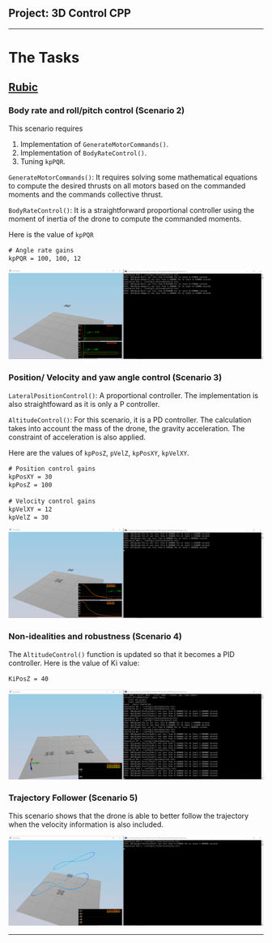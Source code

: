 ## Project: 3D Control CPP

---
# The Tasks

## [Rubic](https://review.udacity.com/#!/rubrics/1643/view) 
### Body rate and roll/pitch control (Scenario 2)

This scenario requires 
1. Implementation of `GenerateMotorCommands()`.
2. Implementation of `BodyRateControl()`.
3. Tuning `kpPQR`.

`GenerateMotorCommands()`: It requires solving some mathematical equations to compute the desired thrusts on all motors based on the commanded moments and the commands collective thrust.

`BodyRateControl()`: It is a straightforward proportional controller using the moment of inertia of the drone to compute the commanded moments. 

Here is the value of `kpPQR`
```
# Angle rate gains
kpPQR = 100, 100, 12
```

![Scenario 2](./animations/task_scenario2.gif)

### Position/ Velocity and yaw angle control (Scenario 3)

`LateralPositionControl()`: A proportional controller. The implementation is also straightfoward as it is only a P controller.

`AltitudeControl()`: For this scenario, it is a PD controller. The calculation takes into account the mass of the drone, the gravity acceleration. The constraint of acceleration is also applied. 

Here are the values of `kpPosZ`, `pVelZ`, `kpPosXY`, `kpVelXY`.
```
# Position control gains
kpPosXY = 30
kpPosZ = 100

# Velocity control gains
kpVelXY = 12
kpVelZ = 30
```

![Scenario 3](./animations/task_scenario3.gif)

### Non-idealities and robustness (Scenario 4)

The `AltitudeControl()` function is updated so that it becomes a PID controller.
Here is the value of Ki value:
```
KiPosZ = 40
```

![Scenario 4](./animations/task_scenario4.gif)

### Trajectory Follower (Scenario 5)

This scenario shows that the drone is able to better follow the trajectory when the velocity information is also included. 

![Scenario 5](./animations/task_scenario5.gif)

---
